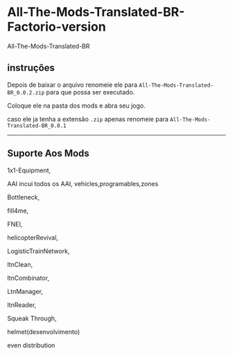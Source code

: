# All-The-Mods-Translated-BR-Factorio-version

All-The-Mods-Translated-BR

## instruções

Depois de baixar o arquivo renomeie ele para
```All-The-Mods-Translated-BR_0.0.2.zip```
para que possa ser executado.

Coloque ele na pasta dos mods e abra seu jogo.

caso ele ja tenha a extensão ```.zip``` apenas renomeie para ```All-The-Mods-Translated-BR_0.0.1```

***

## Suporte Aos Mods

1x1-Equipment,

AAI incui todos os AAI, vehicles,programables,zones

Bottleneck,

fill4me,

FNEI,

helicopterRevival,

LogisticTrainNetwork,

ltnClean,

ltnCombinator,

LtnManager,

ltnReader,

Squeak Through,

helmet(desenvolvimento)

even distribution
